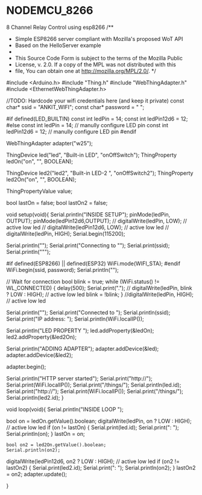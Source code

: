 # NODEMCU_8266
8 Channel Relay Control using esp8266
/**
 * Simple ESP8266 server compliant with Mozilla's proposed WoT API
 * Based on the HelloServer example
 *
 * This Source Code Form is subject to the terms of the Mozilla Public
 * License, v. 2.0. If a copy of the MPL was not distributed with this
 * file, You can obtain one at http://mozilla.org/MPL/2.0/.
 */

#include <Arduino.h>
#include "Thing.h"
#include "WebThingAdapter.h"
#include <EthernetWebThingAdapter.h>

//TODO: Hardcode your wifi credentials here (and keep it private)
const char* ssid = "ANKIT_WIFI";
const char* password = " ";

#if defined(LED_BUILTIN)
const int ledPin = 14;
const int ledPin12d6 = 12;
#else
const int ledPin = 14;  // manully configure LED pin
const int ledPin12d6 = 12;  // manully configure LED pin
#endif

WebThingAdapter adapter("w25");

ThingDevice led("led", "Built-in LED", "onOffSwitch");
ThingProperty ledOn("on", "", BOOLEAN);

ThingDevice led2("led2", "Built-in LED-2 ", "onOffSwitch2");
ThingProperty led2On("on", "", BOOLEAN);
 
ThingPropertyValue value;

bool lastOn = false;
bool lastOn2 = false;

void setup(void){
  Serial.println("INSIDE SETUP");
  pinMode(ledPin, OUTPUT);
  pinMode(ledPin12d6,OUTPUT);
  // digitalWrite(ledPin, LOW); // active low led
 //   digitalWrite(ledPin12d6, LOW); // active low led
//  digitalWrite(ledPin, HIGH);
  Serial.begin(115200);
  
  Serial.println("");
  Serial.print("Connecting to \"");
  Serial.print(ssid);
  Serial.println("\"");
  
#if defined(ESP8266) || defined(ESP32)
  WiFi.mode(WIFI_STA);
#endif
  WiFi.begin(ssid, password);
  Serial.println("");

  // Wait for connection
  bool blink = true;
  while (WiFi.status() != WL_CONNECTED) {
    delay(500);
    Serial.print(".");
  //  digitalWrite(ledPin, blink ? LOW : HIGH); // active low led
    blink = !blink;
  }
  //digitalWrite(ledPin, HIGH); // active low led

  Serial.println("");
  Serial.print("Connected to ");
  Serial.println(ssid);
  Serial.print("IP address: ");
  Serial.println(WiFi.localIP());

Serial.println("LED PROPERTY ");
  led.addProperty(&ledOn);
  led2.addProperty(&led2On);

  Serial.println("ADDING ADAPTER");
  adapter.addDevice(&led);
  adapter.addDevice(&led2);
  
  adapter.begin();

  
  Serial.println("HTTP server started");
  Serial.print("http://");
  Serial.print(WiFi.localIP());
  Serial.print("/things/");
  Serial.println(led.id);
  Serial.print("http://");
  Serial.print(WiFi.localIP());
  Serial.print("/things/");
  Serial.println(led2.id);
}

void loop(void){
  Serial.println("INSIDE LOOP ");
  
  
  bool on = ledOn.getValue().boolean;
  digitalWrite(ledPin, on ? LOW : HIGH); // active low led
  if (on != lastOn) {
    Serial.print(led.id);
    Serial.print(": ");
    Serial.println(on);
  }
  lastOn = on;

  

    bool on2 = led2On.getValue().boolean;
    Serial.println(on2);
  digitalWrite(ledPin12d6, on2 ? LOW : HIGH); // active low led
  if (on2 != lastOn2) {
    Serial.print(led2.id);
    Serial.print(": ");
    Serial.println(on2);
  }
  lastOn2 = on2;
  adapter.update();
 
  

   
  
   
   
}
